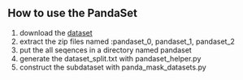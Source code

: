 ## How to use the PandaSet
1. download the [dataset](https://scale.com/open-datasets/pandaset)
2. extract the zip files named :pandaset_0, pandaset_1, pandaset_2
3. put the all seqences in a directory named pandaset
4. generate the dataset_split.txt with pandaset_helper.py
5. construct the subdataset with panda_mask_datasets.py
